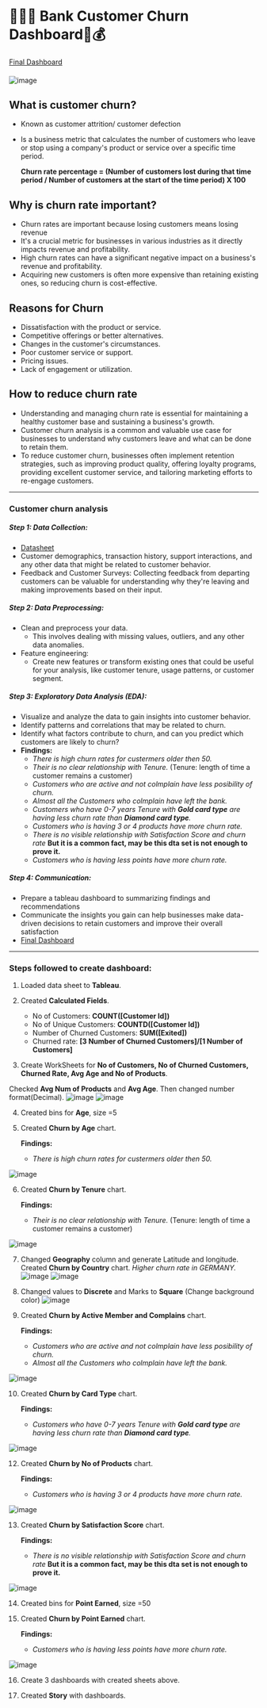 # :runner::two_men_holding_hands::two_men_holding_hands: Bank Customer Churn Dashboard:bank::moneybag: 

[Final Dashboard](https://public.tableau.com/app/profile/hashini.liyanage/viz/BankCustomerChurn_16981592629460/Story1#1)

####

![image](https://github.com/hashinil/tableau_BankCustomerChurn/assets/33922245/c7d91b5a-9774-4d93-a038-a251b5997570)





## What is customer churn?
- Known as customer attrition/ customer defection
- Is a business metric that calculates the number of customers who leave or stop using a company's product or service over a specific time period.
  
  **Churn rate percentage = (Number of customers lost during that time period / Number of customers at the start of the time period) X 100**

## Why is churn rate important?
- Churn rates are important because losing customers means losing revenue
- It's a crucial metric for businesses in various industries as it directly impacts revenue and profitability.
- High churn rates can have a significant negative impact on a business's revenue and profitability.
- Acquiring new customers is often more expensive than retaining existing ones, so reducing churn is cost-effective.

## Reasons for Churn
- Dissatisfaction with the product or service.
- Competitive offerings or better alternatives.
- Changes in the customer's circumstances.
- Poor customer service or support.
- Pricing issues.
- Lack of engagement or utilization.

## How to reduce churn rate
- Understanding and managing churn rate is essential for maintaining a healthy customer base and sustaining a business's growth.
- Customer churn analysis is a common and valuable use case for businesses to understand why customers leave and what can be done to retain them.
- To reduce customer churn, businesses often implement retention strategies, such as improving product quality, offering loyalty programs, providing excellent customer service, and tailoring marketing efforts to re-engage customers.

---------------------------------------------------

### Customer churn analysis
##### Step 1: Data Collection:
- [Datasheet](https://github.com/hashinil/tableau_Customer_churn/blob/main/Customer-Churn-Records.csv) 
- Customer demographics, transaction history, support interactions, and any other data that might be related to customer behavior.
- Feedback and Customer Surveys: Collecting feedback from departing customers can be valuable for understanding why they're leaving and making improvements based on their input.

##### Step 2: Data Preprocessing:
- Clean and preprocess your data.
    - This involves dealing with missing values, outliers, and any other data anomalies.
- Feature engineering:
    - Create new features or transform existing ones that could be useful for your analysis, like customer tenure, usage patterns, or customer segment.

##### Step 3: Exploratory Data Analysis (EDA):
- Visualize and analyze the data to gain insights into customer behavior.
- Identify patterns and correlations that may be related to churn.
- Identify what factors contribute to churn, and can you predict which customers are likely to churn?
- **Findings:**
    - *There is high churn rates for custermers older then 50.*
    - *Their is no clear relationship with Tenure.* (Tenure: length of time a customer remains a customer)
    - *Customers who are active and not colmplain have less posibility of churn.*
    - *Almost all the Customers who colmplain have left the bank.*
    - *Customers who have 0-7 years Tenure with **Gold card type** are having less churn rate than  **Diamond card type**.*
    - *Customers who is having 3 or 4 products have more churn rate.*
    - *There is no visible relationship with Satisfaction Score and churn rate* **But it is a common fact, may be this dta set is not enough to prove it.**
    - *Customers who is having less points have more churn rate.*

##### Step 4: Communication:
- Prepare a tableau dashboard to summarizing findings and recommendations
- Communicate the insights you gain can help businesses make data-driven decisions to retain customers and improve their overall satisfaction
- [Final Dashboard](https://public.tableau.com/app/profile/hashini.liyanage/viz/BankCustomerChurn_16981592629460/Story1#1)

---------------------------------------------------

### Steps followed to create dashboard:

1.  Loaded data sheet to **Tableau**.

2.  Created **Calculated Fields**.
   
    - No of Customers: **COUNT([Customer Id])**
    - No of Unique Customers: **COUNTD([Customer Id])**
    - Number of Churned Customers: **SUM([Exited])**
    - Churned rate: **[3 Number of Churned Customers]/[1 Number of Customers]**

3.  Create WorkSheets for **No of Customers, No of Churned Customers, Churned Rate, Avg Age and No of Products**.

Checked **Avg Num of Products** and **Avg Age**. Then changed number format(Decimal). 
![image](https://github.com/hashinil/tableau_Customer_churn/assets/33922245/6d384de8-8673-4ba6-81c1-3090e53edfbe)
![image](https://github.com/hashinil/tableau_Customer_churn/assets/33922245/4a12bb86-a2dd-42be-82e4-aa9a7e69c6f1)

4.  Created bins for **Age**, size =5

5.  Created **Churn by Age** chart.

    **Findings:**
      - *There is high churn rates for custermers older then 50.*
        
![image](https://github.com/hashinil/tableau_Customer_churn/assets/33922245/e0e8a55a-552c-4edf-a4de-23df1506b94c)

6.  Created **Churn by Tenure** chart.
   
    **Findings:**
      - *Their is no clear relationship with Tenure.* (Tenure: length of time a customer remains a customer)
        
![image](https://github.com/hashinil/tableau_Customer_churn/assets/33922245/96a7b19c-4605-4ccf-83a0-4768643ea5d9)

7.  Changed **Geography** column and generate Latitude and longitude. Created **Churn by Country** chart. *Higher churn rate in GERMANY.*
![image](https://github.com/hashinil/tableau_Customer_churn/assets/33922245/c8233868-4070-41a7-92cf-f7a1f0946baa)
![image](https://github.com/hashinil/tableau_Customer_churn/assets/33922245/b8fa350c-1389-4791-8fb0-658379a25422)

8.  Changed values to **Discrete** and Marks to **Square** (Change background color)
![image](https://github.com/hashinil/tableau_Customer_churn/assets/33922245/9634ca8c-9d3e-4aa2-a033-a4e5e119e6ca)

9.  Created **Churn by Active Member and Complains** chart.
   
     **Findings:**
      - *Customers who are active and not colmplain have less posibility of churn.*
      - *Almost all the Customers who colmplain have left the bank.*

![image](https://github.com/hashinil/tableau_Customer_churn/assets/33922245/2e9c62d6-88fe-4ac0-924e-8be9bad9b72d)

10.  Created **Churn by Card Type** chart.

     **Findings:**
      - *Customers who have 0-7 years Tenure with **Gold card type** are having less churn rate than  **Diamond card type**.*
      
![image](https://github.com/hashinil/tableau_Customer_churn/assets/33922245/d1f3f1b7-654d-4aa7-a57e-902ee6007ff7)

12.  Created **Churn by No of Products** chart.

     **Findings:**
      - *Customers who is having 3 or 4 products have more churn rate.*
      
![image](https://github.com/hashinil/tableau_Customer_churn/assets/33922245/ab86a27a-3ec5-4e53-a5c0-187d0f0d71e9)

13.  Created **Churn by Satisfaction Score** chart.

     **Findings:**
      - *There is no visible relationship with Satisfaction Score and churn rate* **But it is a common fact, may be this dta set is not enough to prove it.**
  
![image](https://github.com/hashinil/tableau_Customer_churn/assets/33922245/d8a4c4eb-19a6-4875-a71c-27c6f3f16d49)

14.  Created bins for **Point Earned**, size =50
15.  Created **Churn by Point Earned** chart.

     **Findings:**
      - *Customers who is having less points have more churn rate.*
  
![image](https://github.com/hashinil/tableau_Customer_churn/assets/33922245/063ef978-21a9-4f73-b373-ba36064b28b3)

16.  Create 3 dashboards with created sheets above.
    
18.  Created **Story** with dashboards.
